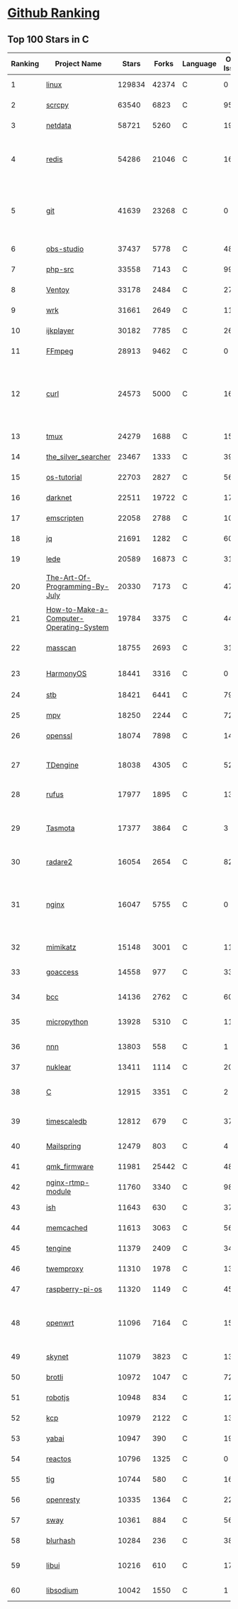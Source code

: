[Github Ranking](../README.md)
==========

## Top 100 Stars in C

| Ranking | Project Name | Stars | Forks | Language | Open Issues | Description | Last Commit |
| ------- | ------------ | ----- | ----- | -------- | ----------- | ----------- | ----------- |
| 1 | [linux](https://github.com/torvalds/linux) | 129834 | 42374 | C | 0 | Linux kernel source tree | 2022-04-05T17:47:55Z |
| 2 | [scrcpy](https://github.com/Genymobile/scrcpy) | 63540 | 6823 | C | 950 | Display and control your Android device | 2022-04-02T07:16:53Z |
| 3 | [netdata](https://github.com/netdata/netdata) | 58721 | 5260 | C | 196 | Real-time performance monitoring, done right! https://www.netdata.cloud | 2022-04-07T01:51:11Z |
| 4 | [redis](https://github.com/redis/redis) | 54286 | 21046 | C | 1612 | Redis is an in-memory database that persists on disk. The data model is key-value, but many different kind of values are supported: Strings, Lists, Sets, Sorted Sets, Hashes, Streams, HyperLogLogs, Bitmaps. | 2022-04-06T16:17:42Z |
| 5 | [git](https://github.com/git/git) | 41639 | 23268 | C | 0 | Git Source Code Mirror - This is a publish-only repository but pull requests can be turned into patches to the mailing list via GitGitGadget (https://gitgitgadget.github.io/). Please follow Documentation/SubmittingPatches procedure for any of your improvements. | 2022-04-06T23:59:34Z |
| 6 | [obs-studio](https://github.com/obsproject/obs-studio) | 37437 | 5778 | C | 486 | OBS Studio - Free and open source software for live streaming and screen recording | 2022-04-07T00:56:43Z |
| 7 | [php-src](https://github.com/php/php-src) | 33558 | 7143 | C | 99 | The PHP Interpreter | 2022-04-07T00:24:04Z |
| 8 | [Ventoy](https://github.com/ventoy/Ventoy) | 33178 | 2484 | C | 274 | A new bootable USB solution. | 2022-04-07T01:04:05Z |
| 9 | [wrk](https://github.com/wg/wrk) | 31661 | 2649 | C | 112 | Modern HTTP benchmarking tool | 2022-03-17T18:01:24Z |
| 10 | [ijkplayer](https://github.com/bilibili/ijkplayer) | 30182 | 7785 | C | 2662 | Android/iOS video player based on FFmpeg n3.4, with MediaCodec, VideoToolbox support. | 2022-01-22T10:06:28Z |
| 11 | [FFmpeg](https://github.com/FFmpeg/FFmpeg) | 28913 | 9462 | C | 0 | Mirror of https://git.ffmpeg.org/ffmpeg.git | 2022-04-06T20:15:52Z |
| 12 | [curl](https://github.com/curl/curl) | 24573 | 5000 | C | 16 | A command line tool and library for transferring data with URL syntax, supporting DICT, FILE, FTP, FTPS, GOPHER, GOPHERS, HTTP, HTTPS, IMAP, IMAPS, LDAP, LDAPS, MQTT, POP3, POP3S, RTMP, RTMPS, RTSP, SCP, SFTP, SMB, SMBS, SMTP, SMTPS, TELNET and TFTP. libcurl offers a myriad of powerful features | 2022-04-06T21:36:04Z |
| 13 | [tmux](https://github.com/tmux/tmux) | 24279 | 1688 | C | 15 | tmux source code | 2022-04-06T15:48:24Z |
| 14 | [the_silver_searcher](https://github.com/ggreer/the_silver_searcher) | 23467 | 1333 | C | 395 | A code-searching tool similar to ack, but faster. | 2022-03-22T12:13:08Z |
| 15 | [os-tutorial](https://github.com/cfenollosa/os-tutorial) | 22703 | 2827 | C | 56 | How to create an OS from scratch | 2022-03-22T13:47:14Z |
| 16 | [darknet](https://github.com/pjreddie/darknet) | 22511 | 19722 | C | 1744 | Convolutional Neural Networks | 2022-03-06T22:41:43Z |
| 17 | [emscripten](https://github.com/emscripten-core/emscripten) | 22058 | 2788 | C | 1024 | Emscripten: An LLVM-to-WebAssembly Compiler | 2022-04-06T23:44:51Z |
| 18 | [jq](https://github.com/stedolan/jq) | 21691 | 1282 | C | 609 | Command-line JSON processor | 2022-04-04T17:04:12Z |
| 19 | [lede](https://github.com/coolsnowwolf/lede) | 20589 | 16873 | C | 310 | Lean's OpenWrt source | 2022-04-06T17:01:09Z |
| 20 | [The-Art-Of-Programming-By-July](https://github.com/julycoding/The-Art-Of-Programming-By-July) | 20330 | 7173 | C | 47 | 本项目曾冲到全球第一，干货集锦见本页面最底部，另完整精致的纸质版《编程之法：面试和算法心得》已在京东/当当上销售 | 2021-07-03T07:47:32Z |
| 21 | [How-to-Make-a-Computer-Operating-System](https://github.com/SamyPesse/How-to-Make-a-Computer-Operating-System) | 19784 | 3375 | C | 44 | How to Make a Computer Operating System in C++ | 2021-12-16T09:10:55Z |
| 22 | [masscan](https://github.com/robertdavidgraham/masscan) | 18755 | 2693 | C | 314 | TCP port scanner, spews SYN packets asynchronously, scanning entire Internet in under 5 minutes. | 2022-03-31T21:06:32Z |
| 23 | [HarmonyOS](https://github.com/Awesome-HarmonyOS/HarmonyOS) | 18441 | 3316 | C | 0 | A curated list of awesome things related to HarmonyOS. 华为鸿蒙操作系统。 | 2021-06-16T23:05:35Z |
| 24 | [stb](https://github.com/nothings/stb) | 18421 | 6441 | C | 79 | stb single-file public domain libraries for C/C++ | 2022-03-26T18:44:50Z |
| 25 | [mpv](https://github.com/mpv-player/mpv) | 18250 | 2244 | C | 725 | 🎥 Command line video player | 2022-04-06T19:55:38Z |
| 26 | [openssl](https://github.com/openssl/openssl) | 18074 | 7898 | C | 1434 | TLS/SSL and crypto library | 2022-04-07T02:42:50Z |
| 27 | [TDengine](https://github.com/taosdata/TDengine) | 18038 | 4305 | C | 524 | An open-source time-series database with high-performance, scalability and SQL support. It can be widely used in IoT, Connected Vehicles, DevOps, Energy, Finance and other fields. | 2022-04-07T02:58:51Z |
| 28 | [rufus](https://github.com/pbatard/rufus) | 17977 | 1895 | C | 13 | The Reliable USB Formatting Utility | 2022-04-07T00:58:48Z |
| 29 | [Tasmota](https://github.com/arendst/Tasmota) | 17377 | 3864 | C | 3 | Alternative firmware for ESP8266 with easy configuration using webUI, OTA updates, automation using timers or rules, expandability and entirely local control over MQTT, HTTP, Serial or KNX. Full documentation at | 2022-04-06T20:27:36Z |
| 30 | [radare2](https://github.com/radareorg/radare2) | 16054 | 2654 | C | 822 | UNIX-like reverse engineering framework and command-line toolset | 2022-04-05T17:51:04Z |
| 31 | [nginx](https://github.com/nginx/nginx) | 16047 | 5755 | C | 0 | An official read-only mirror of http://hg.nginx.org/nginx/ which is updated hourly. Pull requests on GitHub cannot be accepted and will be automatically closed. The proper way to submit changes to nginx is via the nginx development mailing list, see http://nginx.org/en/docs/contributing_changes.html | 2022-02-09T13:59:28Z |
| 32 | [mimikatz](https://github.com/gentilkiwi/mimikatz) | 15148 | 3001 | C | 110 | A little tool to play with Windows security | 2022-04-02T15:46:15Z |
| 33 | [goaccess](https://github.com/allinurl/goaccess) | 14558 | 977 | C | 339 | GoAccess is a real-time web log analyzer and interactive viewer that runs in a terminal in *nix systems or through your browser. | 2022-03-30T13:38:29Z |
| 34 | [bcc](https://github.com/iovisor/bcc) | 14136 | 2762 | C | 606 | BCC - Tools for BPF-based Linux IO analysis, networking, monitoring, and more | 2022-04-06T21:28:21Z |
| 35 | [micropython](https://github.com/micropython/micropython) | 13928 | 5310 | C | 1137 | MicroPython - a lean and efficient Python implementation for microcontrollers and constrained systems | 2022-04-07T00:42:08Z |
| 36 | [nnn](https://github.com/jarun/nnn) | 13803 | 558 | C | 1 | n³ The unorthodox terminal file manager | 2022-04-07T00:56:12Z |
| 37 | [nuklear](https://github.com/vurtun/nuklear) | 13411 | 1114 | C | 207 | A single-header ANSI C gui library | 2020-01-03T21:36:41Z |
| 38 | [C](https://github.com/TheAlgorithms/C) | 12915 | 3351 | C | 2 | Collection of various algorithms in mathematics, machine learning, computer science, physics, etc implemented in C for educational purposes. | 2022-03-20T16:32:22Z |
| 39 | [timescaledb](https://github.com/timescale/timescaledb) | 12812 | 679 | C | 376 | An open-source time-series SQL database optimized for fast ingest and complex queries.  Packaged as a PostgreSQL extension. | 2022-04-06T19:19:02Z |
| 40 | [Mailspring](https://github.com/Foundry376/Mailspring) | 12479 | 803 | C | 4 | :love_letter: A beautiful, fast and fully open source mail client for Mac, Windows and Linux. | 2022-04-06T16:57:53Z |
| 41 | [qmk_firmware](https://github.com/qmk/qmk_firmware) | 11981 | 25442 | C | 481 | Open-source keyboard firmware for Atmel AVR and Arm USB families | 2022-04-07T02:30:48Z |
| 42 | [nginx-rtmp-module](https://github.com/arut/nginx-rtmp-module) | 11760 | 3340 | C | 987 | NGINX-based Media Streaming Server | 2022-03-16T09:16:43Z |
| 43 | [ish](https://github.com/ish-app/ish) | 11643 | 630 | C | 371 | Linux shell for iOS | 2022-04-05T06:15:33Z |
| 44 | [memcached](https://github.com/memcached/memcached) | 11613 | 3063 | C | 56 | memcached development tree | 2022-04-07T00:00:42Z |
| 45 | [tengine](https://github.com/alibaba/tengine) | 11379 | 2409 | C | 347 | A distribution of Nginx with some advanced features | 2021-12-14T07:36:17Z |
| 46 | [twemproxy](https://github.com/twitter/twemproxy) | 11310 | 1978 | C | 133 | A fast, light-weight proxy for memcached and redis | 2021-12-09T03:40:32Z |
| 47 | [raspberry-pi-os](https://github.com/s-matyukevich/raspberry-pi-os) | 11320 | 1149 | C | 45 | Learning operating system development using Linux kernel and Raspberry Pi | 2022-02-16T17:29:18Z |
| 48 | [openwrt](https://github.com/openwrt/openwrt) | 11096 | 7164 | C | 1501 | This repository is a mirror of https://git.openwrt.org/openwrt/openwrt.git It is for reference only and is not active for check-ins.  We will continue to accept Pull Requests here. They will be merged via staging trees then into openwrt.git. | 2022-04-07T00:39:07Z |
| 49 | [skynet](https://github.com/cloudwu/skynet) | 11079 | 3823 | C | 13 | A lightweight online game framework | 2022-04-02T11:30:46Z |
| 50 | [brotli](https://github.com/google/brotli) | 10972 | 1047 | C | 72 | Brotli compression format | 2022-03-11T16:19:24Z |
| 51 | [robotjs](https://github.com/octalmage/robotjs) | 10948 | 834 | C | 129 | Node.js Desktop Automation.  | 2022-03-21T13:51:03Z |
| 52 | [kcp](https://github.com/skywind3000/kcp) | 10979 | 2122 | C | 135 | :zap: KCP - A Fast and Reliable ARQ Protocol | 2022-03-04T13:10:31Z |
| 53 | [yabai](https://github.com/koekeishiya/yabai) | 10947 | 390 | C | 192 | A tiling window manager for macOS based on binary space partitioning | 2022-04-03T19:39:41Z |
| 54 | [reactos](https://github.com/reactos/reactos) | 10796 | 1325 | C | 0 | A free Windows-compatible Operating System | 2022-04-07T02:22:20Z |
| 55 | [tig](https://github.com/jonas/tig) | 10744 | 580 | C | 164 | Text-mode interface for git | 2022-02-22T16:43:06Z |
| 56 | [openresty](https://github.com/openresty/openresty) | 10335 | 1364 | C | 229 | High Performance Web Platform Based on Nginx and LuaJIT | 2022-04-02T04:30:08Z |
| 57 | [sway](https://github.com/swaywm/sway) | 10361 | 884 | C | 561 | i3-compatible Wayland compositor | 2022-04-06T20:04:23Z |
| 58 | [blurhash](https://github.com/woltapp/blurhash) | 10284 | 236 | C | 38 | A very compact representation of a placeholder for an image. | 2022-02-26T14:46:35Z |
| 59 | [libui](https://github.com/andlabs/libui) | 10216 | 610 | C | 172 | Simple and portable (but not inflexible) GUI library in C that uses the native GUI technologies of each platform it supports. | 2021-12-20T07:21:10Z |
| 60 | [libsodium](https://github.com/jedisct1/libsodium) | 10042 | 1550 | C | 1 | A modern, portable, easy to use crypto library. | 2022-04-02T22:03:42Z |

